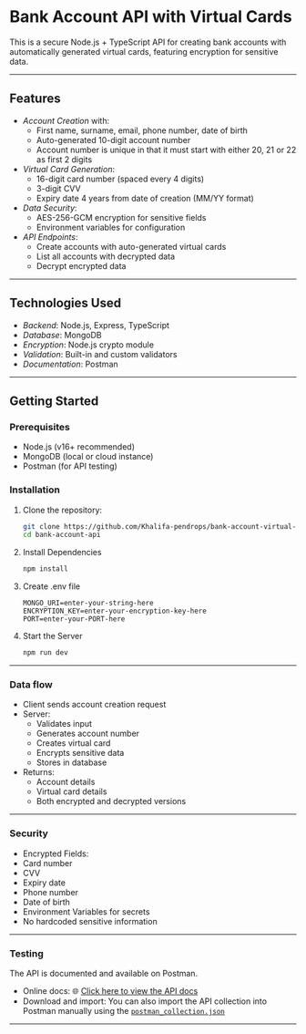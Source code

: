 # Bank Account API with Virtual Cards

This is a secure Node.js + TypeScript API for creating bank accounts with automatically generated virtual cards, featuring encryption for sensitive data.

---

## Features

- _Account Creation_ with:
  - First name, surname, email, phone number, date of birth
  - Auto-generated 10-digit account number
  - Account number is unique in that it must start with either 20, 21 or 22 as first 2 digits
- _Virtual Card Generation_:
  - 16-digit card number (spaced every 4 digits)
  - 3-digit CVV
  - Expiry date 4 years from date of creation (MM/YY format)
- _Data Security_:
  - AES-256-GCM encryption for sensitive fields
  - Environment variables for configuration
- _API Endpoints_:
  - Create accounts with auto-generated virtual cards
  - List all accounts with decrypted data
  - Decrypt encrypted data

---

## Technologies Used

- _Backend_: Node.js, Express, TypeScript
- _Database_: MongoDB
- _Encryption_: Node.js crypto module
- _Validation_: Built-in and custom validators
- _Documentation_: Postman

---

## Getting Started

### Prerequisites

- Node.js (v16+ recommended)
- MongoDB (local or cloud instance)
- Postman (for API testing)

### Installation

1. Clone the repository:

   ```bash
   git clone https://github.com/Khalifa-pendrops/bank-account-virtual-card.git
   cd bank-account-api

   ```

2. Install Dependencies

   ```bash
   npm install

   ```

3. Create .env file

   ```env
   MONGO_URI=enter-your-string-here
   ENCRYPTION_KEY=enter-your-encryption-key-here
   PORT=enter-your-PORT-here

   ```

4. Start the Server

   ```bash
   npm run dev

   ```

---

### Data flow

- Client sends account creation request
- Server:
   - Validates input
   - Generates account number
   - Creates virtual card
   - Encrypts sensitive data
   - Stores in database
- Returns:
   - Account details
   - Virtual card details
   - Both encrypted and decrypted versions

---

### Security
- Encrypted Fields:
- Card number
- CVV
- Expiry date
- Phone number
- Date of birth
- Environment Variables for secrets
- No hardcoded sensitive information

---

### Testing

The API is documented and available on Postman.
- Online docs: 🌐 [Click here to view the API docs](https://documenter.getpostman.com/view/39824274/2sB2qZF37a)
- Download and import: You can also import the API collection into Postman manually using the [`postman_collection.json`](./docs/postman_collection.json)

---


